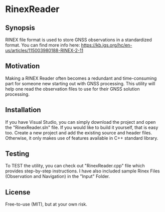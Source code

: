 # RinexReader

## Synopsis

RINEX file format is used to store GNSS observations in a standardized format. 
You can find more info here: https://kb.igs.org/hc/en-us/articles/115003980188-RINEX-2-11

## Motivation

Making a RINEX Reader often becomes a redundant and time-consuming part for someone new starting out with GNSS processing. This utility will help one read the observation files to use for their GNSS solution processing. 

## Installation

If you have Visual Studio, you can simply download the project and open the "RinexReader.sln" file. If you would like to build it yourself, that is easy too. Create a new project and add the existing source and header files. 
Otherwise, it only makes use of features available in C++ standard library.

## Testing

To TEST the utility, you can check out "RinexReader.cpp" file which provides step-by-step instructions. I have also included sample Rinex Files (Observation and Navigation) in the "Input" Folder.

## License

Free-to-use (MIT), but at your own risk.
